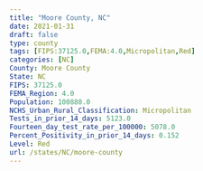 ```yaml
---
title: "Moore County, NC"
date: 2021-01-31
draft: false
type: county
tags: [FIPS:37125.0,FEMA:4.0,Micropolitan,Red]
categories: [NC]
County: Moore County
State: NC
FIPS: 37125.0
FEMA_Region: 4.0
Population: 100880.0
NCHS_Urban_Rural_Classification: Micropolitan
Tests_in_prior_14_days: 5123.0
Fourteen_day_test_rate_per_100000: 5078.0
Percent_Positivity_in_prior_14_days: 0.152
Level: Red
url: /states/NC/moore-county
---
```



